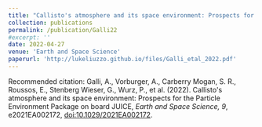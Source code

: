 ```yaml
---
title: "Callisto's atmosphere and its space environment: Prospects for the Particle Environment Package on board JUICE"
collection: publications
permalink: /publication/Galli22
#excerpt: ''
date: 2022-04-27
venue: 'Earth and Space Science'
paperurl: 'http://lukeliuzzo.github.io/files/Galli_etal_2022.pdf'
---
```


Recommended citation: Galli, A., Vorburger, A., Carberry Mogan, S. R., Roussos, E., Stenberg Wieser, G., Wurz, P., et al. (2022). Callisto's atmosphere and its space environment: Prospects for the Particle Environment Package on board JUICE, <i>Earth and Space Science, 9</i>, e2021EA002172, [doi:10.1029/2021EA002172](https://doi.org/10.1029/2021EA002172).
